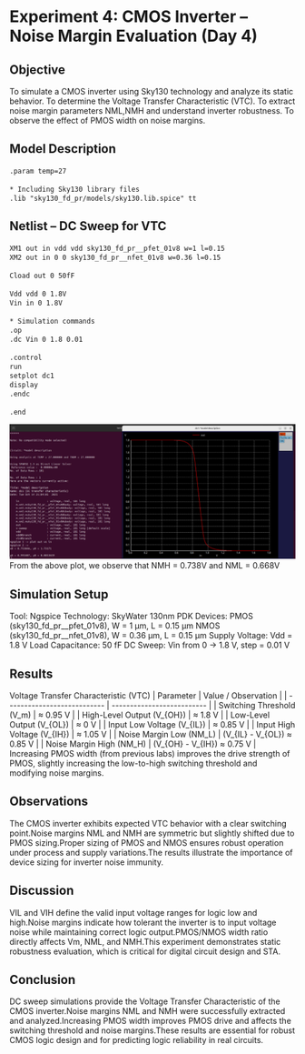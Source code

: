 # Experiment 4: CMOS Inverter – Noise Margin Evaluation (Day 4)
## Objective
To simulate a CMOS inverter using Sky130 technology and analyze its static behavior.
To determine the Voltage Transfer Characteristic (VTC).
To extract noise margin parameters NML,NMH and understand inverter robustness.
To observe the effect of PMOS width on noise margins.

## Model Description
```spice
.param temp=27

* Including Sky130 library files
.lib "sky130_fd_pr/models/sky130.lib.spice" tt
```
## Netlist – DC Sweep for VTC
```spice   
XM1 out in vdd vdd sky130_fd_pr__pfet_01v8 w=1 l=0.15
XM2 out in 0 0 sky130_fd_pr__nfet_01v8 w=0.36 l=0.15

Cload out 0 50fF

Vdd vdd 0 1.8V
Vin in 0 1.8V

* Simulation commands
.op
.dc Vin 0 1.8 0.01

.control
run
setplot dc1
display
.endc

.end
```
![Noise_margin](plots/noise_margin.jpg)
From the above plot, we observe that NMH = 0.738V and NML = 0.668V
## Simulation Setup
Tool: Ngspice
Technology: SkyWater 130nm PDK
Devices:
PMOS (sky130_fd_pr__pfet_01v8), W = 1 µm, L = 0.15 µm
NMOS (sky130_fd_pr__nfet_01v8), W = 0.36 µm, L = 0.15 µm
Supply Voltage: Vdd = 1.8 V
Load Capacitance: 50 fF
DC Sweep: Vin from 0 → 1.8 V, step = 0.01 V

## Results
Voltage Transfer Characteristic (VTC)
| Parameter                   | Value / Observation        |
| --------------------------- | -------------------------- |
| Switching Threshold (V_m)   | ≈ 0.95 V                   |
| High-Level Output (V_{OH})  | ≈ 1.8 V                    |
| Low-Level Output (V_{OL})   | ≈ 0 V                      |
| Input Low Voltage (V_{IL})  | ≈ 0.85 V                   |
| Input High Voltage (V_{IH}) | ≈ 1.05 V                   |
| Noise Margin Low (NM_L)     | (V_{IL} - V_{OL}) ≈ 0.85 V |
| Noise Margin High (NM_H)    | (V_{OH} - V_{IH}) ≈ 0.75 V |
Increasing PMOS width (from previous labs) improves the drive strength of PMOS, slightly increasing the low-to-high switching threshold and modifying noise margins.

## Observations
The CMOS inverter exhibits expected VTC behavior with a clear switching point.Noise margins NML and NMH are symmetric but slightly shifted due to PMOS sizing.Proper sizing of PMOS and NMOS ensures robust operation under process and supply variations.The results illustrate the importance of device sizing for inverter noise immunity.

## Discussion
VIL and VIH define the valid input voltage ranges for logic low and high.Noise margins indicate how tolerant the inverter is to input voltage noise while maintaining correct logic output.PMOS/NMOS width ratio directly affects Vm, NML, and NMH.This experiment demonstrates static robustness evaluation, which is critical for digital circuit design and STA.

## Conclusion

DC sweep simulations provide the Voltage Transfer Characteristic of the CMOS inverter.Noise margins NML and NMH were successfully extracted and analyzed.Increasing PMOS width improves PMOS drive and affects the switching threshold and noise margins.These results are essential for robust CMOS logic design and for predicting logic reliability in real circuits.
